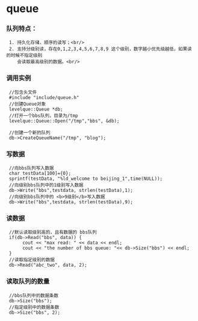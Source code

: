 queue
=====
### 队列特点：<br/>
     1. 持久化存储，顺序的读写；<br/>
     2. 支持分级别读，存在0,1,2,3,4,5,6,7,8,9 这个级别，数字越小优先级越低，如果读的时候不指定级别
        会读取最高级别的数据。<br/>
### 调用实例
     //包含头文件
     #include "include/queue.h"
     //创建Queue对象
     levelque::Queue *db;
     //打开一个bbs队列，目录为/tmp
     levelque::Queue::Open("/tmp","bbs", &db);
     
     //创建一个新的队列
     db->CreateQueueName("/tmp", "blog");
     
### 写数据
     //向bbs队列写入数据
     char testData[100]={0};
     sprintf(testData, "%ld_welcome to beijing_1",time(NULL));
     //向级别bbs队列中的1级别写入数据
     db->Write("bbs",testdata, strlen(testData),1);
     //向级别bbs队列中的 <b>9级别</b>写入数据
     db->Write("bbs",testdata, strlen(testData),9);

### 读数据
     //默认读取级别高的，且有数据的 bbs队列
     if(db->Read("bbs", data)) {
          cout << "max read: " << data << endl;
          cout << "the number of bbs queue: "<< db->Size("bbs") << endl;
     }
     //读取指定级别的数据
     db->Read("abc_two", data, 2);
     
### 读取队列的数量
     //bbs队列中的数据条数
     db->Size("bbs");
     //指定级别中的数据条数
     db->Size("bbs", 2);
     
     
     
     
     
     
     
     
     
     
     
     
     
     
     
      
